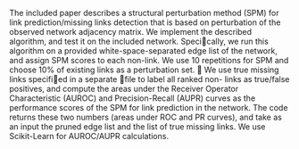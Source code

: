 The included paper describes a structural perturbation method
(SPM) for link prediction/missing links detection that is based on perturbation
of the observed network adjacency matrix. We implement the described algorithm, and test it on the included network.
Specically, we run this algorithm on a provided white-space-separated edge list of the
network, and assign SPM scores to each non-link. We use 10 repetitions
for SPM and choose 10% of existing links as a perturbation set.

We use true missing links specified in a separate file to label all ranked non-
links as true/false positives, and compute the areas under the Receiver
Operator Characteristic (AUROC) and Precision-Recall (AUPR) curves
as the performance scores of the SPM for link prediction in the network.
The code returns these two numbers (areas under ROC
and PR curves), and take as an input the pruned edge list and the list of true
missing links. We use Scikit-Learn for AUROC/AUPR calculations.
